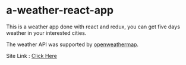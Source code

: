 # a-weather-react-app
This is a weather app done with react and redux, you can get five days weather in your interested cities.

The weather API was supported by [openweathermap](https://openweathermap.org).

Site Link : [Click Here](http://yifan-weather-react-app.herokuapp.com)
